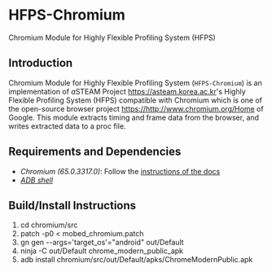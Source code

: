 # HFPS-Chromium
Chromium Module for Highly Flexible Profiling System (HFPS)

## Introduction

Chromium Module for Highly Flexible Profiling System (`HFPS-Chromium`) is an implementation of *a*STEAM Project <https://asteam.korea.ac.kr>'s Highly Flexible Profiling System (HFPS) compatible with Chromium which is one of the open-source browser project <https://http://www.chromium.org/Home> of Google. This module extracts timing and frame data from the browser, and writes extracted data to a proc file.

## Requirements and Dependencies

* *Chromium (65.0.3317.0)*: Follow the [instructions of the docs](https://chromium.googlesource.com/chromium/src/+/master/docs/android_build_instructions.md)
* [*ADB shell*](http://adbshell.com/)

## Build/Install Instructions
1. cd chromium/src
2. patch -p0 < mobed_chromium.patch
3. gn gen --args='target_os'="android" out/Default
4. ninja -C out/Default chrome_modern_public_apk
5. adb install chromium/src/out/Default/apks/ChromeModernPublic.apk
